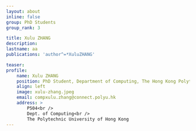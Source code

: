 ```yaml
---
layout: about
inline: false
group: PhD Students
group_rank: 3

title: Xulu ZHANG
description: 
lastname: aa
publications: 'author^=*XuluZHANG'

teaser: 
profile:
    name: Xulu ZHANG
    position: PhD Student, Department of Computing, The Hong Kong Polytechnic University
    align: left
    image: xulu-zhang.jpeg
    email: compxulu.zhang@connect.polyu.hk
    address: >
        P504<br />
        Dept. of Computing<br />
        The Polytechnic University of Hong Kong
---
```


<!-- # PhD Students

**Xulu ZHANG**

PhD Student, Department of Computing, The Hong Kong Polytechnic University

[Homepage](https://scholar.google.com/citations?user=4UqJoGMAAAAJ)
[Google Scholar](https://scholar.google.com/citations?user=4UqJoGMAAAAJ)
[compxulu.zhang@connect.polyu.hk](mailto:compxulu.zhang@connect.polyu.hk) -->